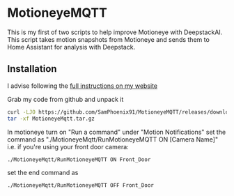 # MotioneyeMQTT

This is my first of two scripts to help improve Motioneye with DeepstackAI. This script takes motion snapshots from Motioneye and sends them to Home Assistant for analysis with Deepstack.

## Installation
I advise following the [full instructions on my website](https://www.samdavis.tech/portfolio/aicameradetection)

Grab my code from github and unpack it
```bash
curl -LJO https://github.com/SamPhoenix91/MotioneyeMQTT/releases/download/0.1/MotioneyeMqtt.tar.gz
tar -xf MotioneyeMqtt.tar.gz
```


In motioneye turn on "Run a command" under "Motion Notifications"
set the command as "./MotioneyeMqtt/RunMotioneyeMQTT ON [Camera Name]" 
i.e. if you're using your front door camera:
```
./MotioneyeMqtt/RunMotioneyeMQTT ON Front_Door
```
set the end command as 
```
./MotioneyeMqtt/RunMotioneyeMQTT OFF Front_Door
```
